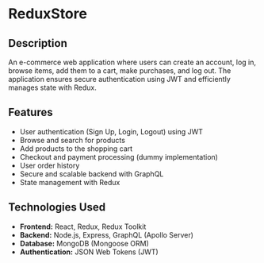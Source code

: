 # ReduxStore

## Description
An e-commerce web application where users can create an account, log in, browse items, add them to a cart, make purchases, and log out. The application ensures secure authentication using JWT and efficiently manages state with Redux.

## Features
- User authentication (Sign Up, Login, Logout) using JWT
- Browse and search for products
- Add products to the shopping cart
- Checkout and payment processing (dummy implementation)
- User order history
- Secure and scalable backend with GraphQL
- State management with Redux

## Technologies Used
- **Frontend:** React, Redux, Redux Toolkit
- **Backend:** Node.js, Express, GraphQL (Apollo Server)
- **Database:** MongoDB (Mongoose ORM)
- **Authentication:** JSON Web Tokens (JWT)
